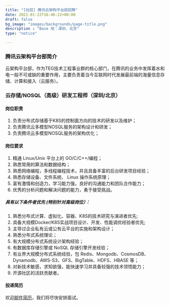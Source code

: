 ```yaml
---
title: "[社招] 腾讯云架构平台部招聘"
date: 2021-01-22T16:46:22+08:00
draft: false
bg_image: "images/backgrounds/page-title.png"
description : "Base 地：深圳、北京"
type: "notice"

---
```

### 腾讯云架构平台部简介

云架构平台部，作为TEG技术工程事业群的核心部门，在腾讯的业务中发挥着水和电一般不可或缺的重要作用，主要负责着当今互联网时代发展最前端的海量信息存储、计算和接入（云服务）。

### 云存储/NOSQL（高级）研发工程师（深圳/北京）

#### 岗位职责
1. 负责分布式存储基于K8S的控制面方向的技术的研发以及维护；
2. 负责腾讯云多模型NOSQL服务的架构设计和研发； 
3. 负责腾讯云多模型NOSQL服务的架构优化；

#### 岗位要求
1. 精通 Linux/Unix 平台上的 GO/C/C++/编程；
2. 熟悉常用的算法和数据结构；
3. 熟悉网络编程，多线程编程技术，并且具备丰富的后台研发项目经验；
4. 熟悉存储设备、文件系统、 Linux 操作系统原理；
5. 富有激情和创造力，学习能力强，良好的沟通能力和团队合作能力；
6. 优秀的分析问题和解决问题的能力，勇于接受挑战。

##### 具有以下条件者优先 (特别针对高级岗位）：
1. 熟悉分布式计算、虚拟化、容器、K8S的技术研究与演进者优先;
2. 具备大规模Docker/K8S实战项目设计、开发、性能调优经验者优先;
3. 主导过企业私有云或公有云平台的实施和架构设计；
4. 熟悉分布式系统理论；
5. 有大规模分布式系统设计架构经验；
6. 有数据库存储引擎或 NoSQL 存储引擎开发经验；
7. 有业界大规模分布式系统经验，包 Redis、Mongodb、CosmosDB、Dynamodb、AWS-S3、GFS、BigTable、HDFS、HBASE 等；
8. 对新技术敏感，求知欲强，能快速学习并具备较强的技术领悟能力；
9. 开源社区的活跃贡献者。

#### 投递简历

欢迎[邮件简历](mailto:feelingfu@tencent.com)，我们将尽快安排面试。
